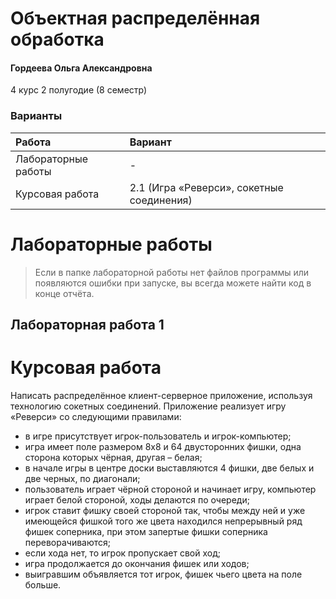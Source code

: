 # Объектная распределённая обработка

#### Гордеева Ольга Александровна

4 курс 2 полугодие (8 семестр)

### Варианты

| Работа | Вариант |
| :------------------ | :------ |
| Лабораторные работы                  | -      |
| Курсовая работа                  | 2.1 (Игра «Реверси», сокетные соединения)	       |

# Лабораторные работы

> Если в папке лабораторной работы нет файлов программы или появляются ошибки при запуске, вы всегда можете найти код в конце отчёта.

## Лабораторная работа 1

# Курсовая работа

Написать распределённое клиент-серверное приложение, используя технологию сокетных соединений. Приложение реализует игру «Реверси» со следующими правилами:
-	в игре присутствует игрок-пользователь и игрок-компьютер;
-	игра имеет поле размером 8х8 и 64 двусторонних фишки, одна сторона которых чёрная, другая – белая;
-	в начале игры в центре доски выставляются 4 фишки, две белых и две черных, по диагонали;
-	пользователь играет чёрной стороной и начинает игру, компьютер играет белой стороной, ходы делаются по очереди;
-	игрок ставит фишку своей стороной так, чтобы между ней и уже имеющейся фишкой того же цвета находился непрерывный ряд фишек соперника, при этом запертые фишки соперника переворачиваются;
-	если хода нет, то игрок пропускает свой ход;
-	игра продолжается до окончания фишек или ходов;
-	выигравшим объявляется тот игрок, фишек чьего цвета на поле больше.
